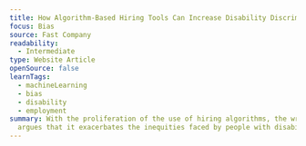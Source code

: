 ```yaml
---
title: How Algorithm-Based Hiring Tools Can Increase Disability Discrimination
focus: Bias
source: Fast Company
readability:
  - Intermediate
type: Website Article
openSource: false
learnTags:
  - machineLearning
  - bias
  - disability
  - employment
summary: With the proliferation of the use of hiring algorithms, the writer
  argues that it exacerbates the inequities faced by people with disability.
---
```


